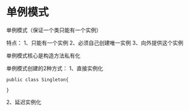 # 单例模式

单例模式（保证一个类只能有一个实例）

特点：
    1、只能有一个实例
    2、必须自己创建唯一实例
    3、向外提供这个实例
    
单例模式核心是构造方法私有化

单例模式创建的2种方式：
1、直接实例化
``` 
public class Singleton{

}
```
2、延迟实例化
        
        


